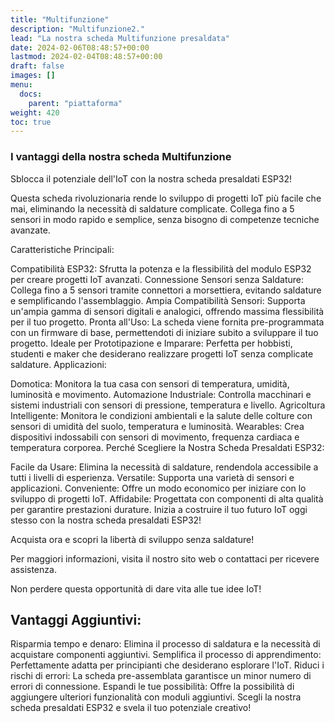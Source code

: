 ```yaml
---
title: "Multifunzione"
description: "Multifunzione2."
lead: "La nostra scheda Multifunzione presaldata"
date: 2024-02-06T08:48:57+00:00
lastmod: 2024-02-04T08:48:57+00:00
draft: false
images: []
menu:
  docs:
    parent: "piattaforma"
weight: 420
toc: true
---
```




### I vantaggi della nostra scheda Multifunzione

Sblocca il potenziale dell'IoT con la nostra scheda presaldati ESP32!

Questa scheda rivoluzionaria rende lo sviluppo di progetti IoT più facile che mai, eliminando la necessità di saldature complicate. Collega fino a 5 sensori in modo rapido e semplice, senza bisogno di competenze tecniche avanzate.

Caratteristiche Principali:

Compatibilità ESP32: Sfrutta la potenza e la flessibilità del modulo ESP32 per creare progetti IoT avanzati.
Connessione Sensori senza Saldature: Collega fino a 5 sensori tramite connettori a morsettiera, evitando saldature e semplificando l'assemblaggio.
Ampia Compatibilità Sensori: Supporta un'ampia gamma di sensori digitali e analogici, offrendo massima flessibilità per il tuo progetto.
Pronta all'Uso: La scheda viene fornita pre-programmata con un firmware di base, permettendoti di iniziare subito a sviluppare il tuo progetto.
Ideale per Prototipazione e Imparare: Perfetta per hobbisti, studenti e maker che desiderano realizzare progetti IoT senza complicate saldature.
Applicazioni:

Domotica: Monitora la tua casa con sensori di temperatura, umidità, luminosità e movimento.
Automazione Industriale: Controlla macchinari e sistemi industriali con sensori di pressione, temperatura e livello.
Agricoltura Intelligente: Monitora le condizioni ambientali e la salute delle colture con sensori di umidità del suolo, temperatura e luminosità.
Wearables: Crea dispositivi indossabili con sensori di movimento, frequenza cardiaca e temperatura corporea.
Perché Scegliere la Nostra Scheda Presaldati ESP32:

Facile da Usare: Elimina la necessità di saldature, rendendola accessibile a tutti i livelli di esperienza.
Versatile: Supporta una varietà di sensori e applicazioni.
Conveniente: Offre un modo economico per iniziare con lo sviluppo di progetti IoT.
Affidabile: Progettata con componenti di alta qualità per garantire prestazioni durature.
Inizia a costruire il tuo futuro IoT oggi stesso con la nostra scheda presaldati ESP32!

Acquista ora e scopri la libertà di sviluppo senza saldature!

Per maggiori informazioni, visita il nostro sito web o contattaci per ricevere assistenza.

Non perdere questa opportunità di dare vita alle tue idee IoT!

## Vantaggi Aggiuntivi:

Risparmia tempo e denaro: Elimina il processo di saldatura e la necessità di acquistare componenti aggiuntivi.
Semplifica il processo di apprendimento: Perfettamente adatta per principianti che desiderano esplorare l'IoT.
Riduci i rischi di errori: La scheda pre-assemblata garantisce un minor numero di errori di connessione.
Espandi le tue possibilità: Offre la possibilità di aggiungere ulteriori funzionalità con moduli aggiuntivi.
Scegli la nostra scheda presaldati ESP32 e svela il tuo potenziale creativo!